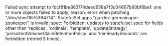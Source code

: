 
Failed sync attempt to fdcf81be883f74deed658a7f3c04667b60bf6be1: one or more objects failed to apply, reason: error when patching "/dev/shm/1675394714": StatefulSet.apps "ga-dev-germainapm-zookeeper" is invalid: spec: Forbidden: updates to statefulset spec for fields other than 'replicas', 'ordinals', 'template', 'updateStrategy', 'persistentVolumeClaimRetentionPolicy' and 'minReadySeconds' are forbidden (retried 5 times).
